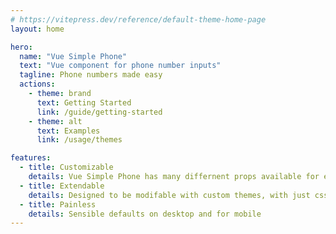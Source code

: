 ```yaml
---
# https://vitepress.dev/reference/default-theme-home-page
layout: home

hero:
  name: "Vue Simple Phone"
  text: "Vue component for phone number inputs"
  tagline: Phone numbers made easy
  actions:
    - theme: brand
      text: Getting Started
      link: /guide/getting-started
    - theme: alt
      text: Examples
      link: /usage/themes

features:
  - title: Customizable
    details: Vue Simple Phone has many differnent props available for easy customization.
  - title: Extendable
    details: Designed to be modifable with custom themes, with just css.
  - title: Painless
    details: Sensible defaults on desktop and for mobile
---
```


